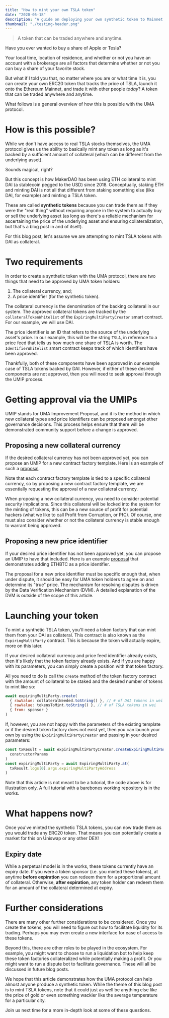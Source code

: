 ```yaml
---
title: "How to mint your own TSLA token"
date: "2020-05-18"
description: "A guide on deploying your own synthetic token to Mainnet with the UMA protocol."
thumbnail: "./testing-header.png"
---
```


> A token that can be traded anywhere and anytime.

Have you ever wanted to buy a share of Apple or Tesla?

Your local time, location of residence, and whether or not you have an account with a brokerage are all factors that determine whether or not you can buy a share of your favorite stock.

But what if I told you that, no matter where you are or what time it is, you can create your own ERC20 token that tracks the price of TSLA, launch it onto the Ethereum Mainnet, and trade it with other people _today_? A token that can be traded anywhere and anytime.

What follows is a general overview of how this is possible with the UMA protocol.

# How is this possible?

While we don't have access to real TSLA stocks themselves, the UMA protocol gives us the ability to basically mint any token as long as it's backed by a sufficient amount of collateral (which can be different from the underlying asset).

Sounds magical, right?

But this concept is how MakerDAO has been using ETH collateral to mint DAI (a stablecoin pegged to the USD) since 2018. Conceptually, staking ETH and minting DAI is not all that different from staking something else (like DAI, for example) and minting a TSLA token.

These are called **synthetic tokens** because you can trade them as if they were the "real thing" without requiring anyone in the system to actually buy or sell the underlying asset (as long as there's a reliable mechanism for ascertaining the price of the underlying asset and ensuring collateralization, but that's a blog post in and of itself).

For this blog post, let's assume we are attempting to mint TSLA tokens with DAI as collateral.

# Two requirements

In order to create a synthetic token with the UMA protocol, there are two things that need to be approved by UMA token holders:

1. The collateral currency, and;
2. A price identifier (for the synthetic token).

The collateral currency is the denomination of the backing collateral in our system. The approved collateral tokens are tracked by the `collateralTokenWhitelist` of the `ExpiringMultiPartyCreator` smart contract. For our example, we will use DAI.

The price identifier is an ID that refers to the source of the underlying asset's price. In our example, this will be the string `TSLA`, in reference to a price feed that tells us how much one share of TSLA is worth. The `IdentifierWhitelist` smart contract keeps track of which identifiers have been approved.

Thankfully, both of these components have been approved in our example case of TSLA tokens backed by DAI. However, if either of these desired components are not approved, then you will need to seek approval through the UMIP process.

# Getting approval via the UMIPs

UMIP stands for UMA Improvement Proposal, and it is the method in which new collateral types and price identifiers can be proposed amongst other governance decisions. This process helps ensure that there will be demonstrated community support before a change is approved.

## Proposing a new collateral currency

If the desired collateral currency has not been approved yet, you can propose an UMIP for a new contract factory template. Here is an example of such a [proposal](https://github.com/UMAprotocol/UMIPs/blob/master/UMIPs/umip-newcontract.md).

Note that each contract factory template is tied to a specific collateral currency, so by proposing a new contract factory template, we are essentially requesting the approval of a new collateral currency.

When proposing a new collateral currency, you need to consider potential security implications. Since this collateral will be locked into the system for the minting of tokens, this can be a new source of profit for potential hackers (what we like to call Profit from Corruption, or PfC). Of course, one must also consider whether or not the collateral currency is stable enough to warrant being approved.

## Proposing a new price identifier

If your desired price identifier has not been approved yet, you can propose an UMIP to have that included. Here is an example [proposal](https://github.com/UMAprotocol/UMIPs/blob/master/UMIPs/umip-2.md) that demonstrates adding ETHBTC as a price identifier.

The proposal for a new price identifier must be specific enough that, when under dispute, it should be easy for UMA token holders to agree on and determine its "true" price. The mechanism for resolving disputes is driven by the Data Verification Mechanism (DVM). A detailed explanation of the DVM is outside of the scope of this article.

# Launching your token

To mint a synthetic TSLA token, you'll need a token factory that can mint them from your DAI as collateral. This contract is also known as the `ExpiringMultiParty` contract. This is because the token will actually expire, more on this later.

If your desired collateral currency and price feed identifier already exists, then it's likely that the token factory already exists. And if you are happy with its parameters, you can simply create a position with that token factory.

All you need to do is call the `create` method of the token factory contract with the amount of collateral to be staked and the desired number of tokens to mint like so:

```js
await expiringMultiParty.create(
  { rawValue: collateralNeeded.toString() }, // # of DAI tokens in wei
  { rawValue: tokensToMint.toString() }, // # of TSLA tokens in wei
  { from: sponsor }
)
```

If, however, you are not happy with the parameters of the existing template or if the desired token factory does not exist yet, then you can launch your own by using the `ExpiringMultiPartyCreator` and passing in your desired parameters:

```js
const txResult = await expiringMultiPartyCreator.createExpiringMultiParty(
  constructorParams
)
const expiringMultiParty = await ExpiringMultiParty.at(
  txResult.logs[0].args.expiringMultiPartyAddress
)
```

Note that this article is not meant to be a tutorial, the code above is for illustration only. A full tutorial with a barebones working repository is in the works.

# What happens now?

Once you've minted the synthetic TSLA tokens, you can now trade them as you would trade any ERC20 token. That means you can potentially create a market for this on Uniswap or any other DEX!

## Expiry date

While a perpetual model is in the works, these tokens currently have an expiry date. If you were a token sponsor (i.e. you minted these tokens), at anytime **before expiration** you can redeem them for a proportional amount of collateral. Otherwise, **after expiration**, any token holder can redeem them for an amount of the collateral determined at expiry.

# Further considerations

There are many other further considerations to be considered. Once you create the tokens, you will need to figure out how to facilitate liquidity for its trading. Perhaps you may even create a new interface for ease of access to these tokens.

Beyond this, there are other roles to be played in the ecosystem. For example, you might want to choose to run a liquidation bot to help keep these token factories collateralized while potentially making a profit. Or you might want to run a dispute bot to facilitate governance. These will all be discussed in future blog posts.

We hope that this article demonstrates how the UMA protocol can help almost anyone produce a synthetic token. While the theme of this blog post is to mint TSLA tokens, note that it could just as well be anything else like the price of gold or even something wackier like the average temperature for a particular city.

Join us next time for a more in-depth look at some of these questions.

